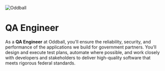 ![Oddball](https://oddball.io/wp-content/uploads/2024/01/Oddball-Logo-High-Res.png)

# QA Engineer

As a **QA Engineer** at Oddball, you'll ensure the reliability, security, and performance of the applications we build for government partners. You’ll design and execute test plans, automate where possible, and work closely with developers and stakeholders to deliver high-quality software that meets rigorous federal standards.